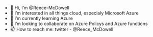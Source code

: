 - 👋 Hi, I’m @Reece-McDowell
- 👀 I’m interested in all things cloud, especialy Microsoft Azure
- 🌱 I’m currently learning Azure 
- 💞️ I’m looking to collaborate on Azure Policys and Azure functions
- 📫 How to reach me: twitter - @Reece_McDowell

<!---
Reece-McDowell/Reece-McDowell is a ✨ special ✨ repository because its `README.md` (this file) appears on your GitHub profile.
You can click the Preview link to take a look at your changes.
--->
